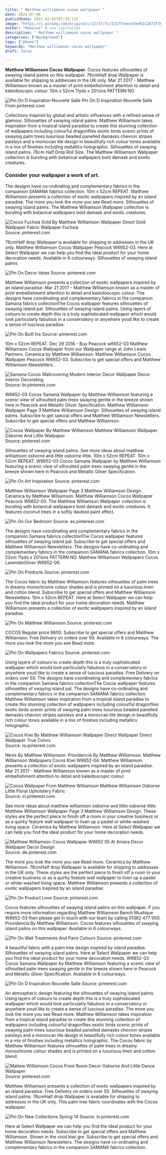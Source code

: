 ```yaml
---
title: " Matthew williamson cocos wallpaper "
date: 2021-07-08
publishDate: 2021-02-03T07:39:13Z
image: "https://i.pinimg.com/originals/22/17/7c/22177ceec43e45212472f3662cc93a89.jpg"
author: "Manicus" # use capitalize
description: " Matthew williamson cocos wallpaper "
categories: ["Background"]
tags: ["phone"]
keywords: "Matthew williamson cocos wallpaper"
draft: false

---
```



**Matthew Williamson Cocos Wallpaper**. Cocos features silhouettes of swaying island palms on this wallpaper. 76cmHalf drop Wallpaper is available for shipping to addresses in the UK only. Mar 21 2017 - Matthew Williamson known as a master of print embellishment attention to detail and kaleidoscopic colour. 10m x 52cm 11yds x 20½ins PATTERN NO.

![Pin On D Inspiration Nouvelle Salle](https://i.pinimg.com/originals/9a/36/59/9a3659c0ecf3509a49b887b0de078deb.jpg "Pin On D Inspiration Nouvelle Salle")
Pin On D Inspiration Nouvelle Salle From pinterest.com


Collections inspired by global and artistic influences with a refined sense of glamour. Silhouettes of swaying island palms. Matthew Williamson takes inspiration from a tropical island paradise to create this stunning collection of wallpapers including colourful dragonflies exotic birds scenic prints of swaying palm trees luxurious beaded panelled damasks chevron stripes paisleys and a moroccan tile design in beautifully rich colour tones available in a mix of finishes including metallics holographic. Silhouettes of swaying island palms. 76cm Half Drop Roll Size. The Matthew Williamson Wallpaper collection is bursting with botanical wallpapers bold damask and exotic creatures.

### Consider your wallpaper a work of art.

The designs have co-ordinating and complementary fabrics in the companion SAMANA fabrics collection. 10m x 52cm REPEAT. Matthew Williamson presents a collection of exotic wallpapers inspired by an island paradise. The more you look the more you see Read more. Silhouettes of swaying island palms. The Matthew Williamson Wallpaper collection is bursting with botanical wallpapers bold damask and exotic creatures.


![Cocos Fuchsia Gold By Matthew Williamson Wallpaper Direct Gold Wallpaper Fabric Wallpaper Fuchsia](https://i.pinimg.com/originals/f2/84/9b/f2849b4267a9d4e2d88285e9fb607e51.jpg "Cocos Fuchsia Gold By Matthew Williamson Wallpaper Direct Gold Wallpaper Fabric Wallpaper Fuchsia")
Source: pinterest.com

76cmHalf drop Wallpaper is available for shipping to addresses in the UK only. Matthew Williamson Cocos Wallpaper Peacock W6652-03. Here at Select Wallpaper we can help you find the ideal product for your home decoration needs. Available in 6 colourways. Silhouettes of swaying island palms.

![Pin On Decor Ideas](https://i.pinimg.com/originals/79/a0/28/79a02816dc6f8daf54306a7fcca5e086.jpg "Pin On Decor Ideas")
Source: pinterest.com

Matthew Williamson presents a collection of exotic wallpapers inspired by an island paradise. Mar 21 2017 - Matthew Williamson known as a master of print embellishment attention to detail and kaleidoscopic colour. The designs have coordinating and complementary fabrics in the companion Samana fabrics collectionThe Cocos wallpaper features silhouettes of swaying island pal. Silhouettes of swaying island palms. Using layers of colours to create depth this is a truly sophisticated wallpaper which would look particularly fabulous in a conservatory or anywhere youd like to create a sense of luscious paradise.

![Pin On Built Ins](https://i.pinimg.com/originals/a3/8d/3c/a38d3ce833ead8c77b17a037f08865cf.jpg "Pin On Built Ins")
Source: pinterest.com

10m x 52cm REPEAT. Dec 29 2016 - Buy Peacock w6652-03 Matthew Williamson Cocos Wallpaper from our Wallpaper range at John Lewis Partners. Ceramica by Matthew Williamson. Matthew Williamson Cocos Wallpaper Peacock W6652-03. Subscribe to get special offers and Matthew Williamson Newsletters.

![Samana Cocos Wallcovering Modern Interior Decor Wallpaper Decor Interior Decorating](https://i.pinimg.com/474x/70/5b/e9/705be99abe1609d7d992d60b306a12f7--bench-seat-matthew-williamson.jpg "Samana Cocos Wallcovering Modern Interior Decor Wallpaper Decor Interior Decorating")
Source: br.pinterest.com

W6652-03 Cocos Samana Wallpaper by Matthew Williamson featuring a scenic view of silhoutted palm trees swaying gentle in the breeze shown here in Peacock and Metallic Gilver Specification. Matthew Williamson Wallpaper Page 3 Matthew Williamson Design. Silhouettes of swaying island palms. Subscribe to get special offers and Matthew Williamson Newsletters. Subscribe to get special offers and Matthew Williamson.

![Cocos Wallpaper By Matthew Williamson Matthew Williamson Wallpaper Osborne And Little Wallpaper](https://i.pinimg.com/originals/97/96/7f/97967ff726a44ebe116f7a32934daee3.jpg "Cocos Wallpaper By Matthew Williamson Matthew Williamson Wallpaper Osborne And Little Wallpaper")
Source: pinterest.com

Silhouettes of swaying island palms. See more ideas about matthew williamson osborne and little osborne little. 10m x 52cm REPEAT. 10m x 52cm REPEAT. W6652-03 Cocos Samana Wallpaper by Matthew Williamson featuring a scenic view of silhoutted palm trees swaying gentle in the breeze shown here in Peacock and Metallic Gilver Specification.

![Pin On Art Inspiration](https://i.pinimg.com/originals/8c/cd/a8/8ccda87eff5caa1cdc66583287461ca9.jpg "Pin On Art Inspiration")
Source: pinterest.com

Matthew Williamson Wallpaper Page 3 Matthew Williamson Design. Ceramica by Matthew Williamson. Matthew Williamson Cocos Wallpaper Peacock W6652-03. The Matthew Williamson Wallpaper collection is bursting with botanical wallpapers bold damask and exotic creatures. It features coconut trees in a softly daubed paint effect.

![Pin On Our Bedroom](https://i.pinimg.com/originals/8b/da/29/8bda2995dc936204293cbd65ac99e4eb.jpg "Pin On Our Bedroom")
Source: es.pinterest.com

The designs have coordinating and complementary fabrics in the companion Samana fabrics collectionThe Cocos wallpaper features silhouettes of swaying island pal. Subscribe to get special offers and Matthew Williamson Newsletters. The designs have co-ordinating and complementary fabrics in the companion SAMANA fabrics collection. 10m x 52cm 11yds x 20½ins PATTERN NO. Matthew Williamson Wallpapers Cocos LavenderGilver W6652-06.

![Pin On Products](https://i.pinimg.com/736x/27/e9/c6/27e9c61d49713416302fca38526b5044.jpg "Pin On Products")
Source: pinterest.com

The Cocos fabric by Matthew Williamson features silhouettes of palm trees in dreamy monochrome colour shades and is printed on a luxurious linen and cotton blend. Subscribe to get special offers and Matthew Williamson Newsletters. 10m x 52cm REPEAT. Here at Select Wallpaper we can help you find the ideal product for your home decoration needs. Matthew Williamson presents a collection of exotic wallpapers inspired by an island paradise.

![Pin On Matthew Williamson](https://i.pinimg.com/originals/3f/0e/35/3f0e35ce6c732b758f450bad4fad29d7.jpg "Pin On Matthew Williamson")
Source: pinterest.com

COCOS Regular price 8600. Subscribe to get special offers and Matthew Williamson. Free Delivery on orders over 50. Available in 6 colourways. The more you look the more you see Read more.

![Pin On Wallpapers Fabrics](https://i.pinimg.com/originals/3c/58/9f/3c589f118bbe16e33411e9032c810848.jpg "Pin On Wallpapers Fabrics")
Source: pinterest.com

Using layers of colours to create depth this is a truly sophisticated wallpaper which would look particularly fabulous in a conservatory or anywhere youd like to create a sense of luscious paradise. Free Delivery on orders over 50. The designs have coordinating and complementary fabrics in the companion Samana fabrics collectionThe Cocos wallpaper features silhouettes of swaying island pal. The designs have co-ordinating and complementary fabrics in the companion SAMANA fabrics collection. Matthew Williamson takes inspiration from a tropical island paradise to create this stunning collection of wallpapers including colourful dragonflies exotic birds scenic prints of swaying palm trees luxurious beaded panelled damasks chevron stripes paisleys and a moroccan tile design in beautifully rich colour tones available in a mix of finishes including metallics holographic.

![Cocos Kiwi By Matthew Williamson Wallpaper Direct Wallpaper Direct Wallpaper True Colors](https://i.pinimg.com/originals/f5/a4/66/f5a466335c5dfa75b9462fb1f17c4929.jpg "Cocos Kiwi By Matthew Williamson Wallpaper Direct Wallpaper Direct Wallpaper True Colors")
Source: ro.pinterest.com

Nevis By Matthew Williamson. Providencia By Matthew Williamson. Matthew Williamson Wallpapers Cocos Kiwi W6652-04. Matthew Williamson presents a collection of exotic wallpapers inspired by an island paradise. Mar 21 2017 - Matthew Williamson known as a master of print embellishment attention to detail and kaleidoscopic colour.

![Cocos Wallpaper From Matthew Williamson Matthew Williamson Osborne Little Floral Upholstery Fabric](https://i.pinimg.com/originals/d6/8d/a7/d68da740b4148b3612a2932c5eb90882.jpg "Cocos Wallpaper From Matthew Williamson Matthew Williamson Osborne Little Floral Upholstery Fabric")
Source: cl.pinterest.com

See more ideas about matthew williamson osborne and little osborne little. Matthew Williamson Wallpaper Page 3 Matthew Williamson Design. These styles are the perfect piece to finish off a room in your creative business or as a quirky feature wall wallpaper to liven up a pastel or white-washed living space. Ceramica by Matthew Williamson. Here at Select Wallpaper we can help you find the ideal product for your home decoration needs.

![Matthew Williamson Cocos Wallpaper W6652 05 At Amara Decor Wallpaper Decor Design](https://i.pinimg.com/564x/52/05/be/5205be63450c3f525318e7077530fe72--wallpaper-decor-orange-trees.jpg "Matthew Williamson Cocos Wallpaper W6652 05 At Amara Decor Wallpaper Decor Design")
Source: de.pinterest.com

The more you look the more you see Read more. Ceramica by Matthew Williamson. 76cmHalf drop Wallpaper is available for shipping to addresses in the UK only. These styles are the perfect piece to finish off a room in your creative business or as a quirky feature wall wallpaper to liven up a pastel or white-washed living space. Matthew Williamson presents a collection of exotic wallpapers inspired by an island paradise.

![Pin On Product Love](https://i.pinimg.com/originals/cc/4a/e3/cc4ae337ff68a63f4039ed7d1521dbd5.jpg "Pin On Product Love")
Source: pinterest.com

Cocos features silhouettes of swaying island palms on this wallpaper. If you require more information regarding Matthew Williamson Bench Mustique W6652-03 then please get in touch with our team by calling 01382 477 000. Providencia By Matthew Williamson. Cocos features silhouettes of swaying island palms on this wallpaper. Available in 6 colourways.

![Pin On Wall Treatments And Paint Colours](https://i.pinimg.com/originals/10/9a/a5/109aa5911f65d90ff58f242241ac7cb6.jpg "Pin On Wall Treatments And Paint Colours")
Source: pinterest.com

A beautiful fabric with a palm tree design inspired by island paradise. Silhouettes of swaying island palms. Here at Select Wallpaper we can help you find the ideal product for your home decoration needs. W6652-03 Cocos Samana Wallpaper by Matthew Williamson featuring a scenic view of silhoutted palm trees swaying gentle in the breeze shown here in Peacock and Metallic Gilver Specification. Available in 6 colourways.

![Pin On D Inspiration Nouvelle Salle](https://i.pinimg.com/originals/9a/36/59/9a3659c0ecf3509a49b887b0de078deb.jpg "Pin On D Inspiration Nouvelle Salle")
Source: pinterest.com

An atmospheric design featuring the silhouettes of swaying island palms. Using layers of colours to create depth this is a truly sophisticated wallpaper which would look particularly fabulous in a conservatory or anywhere youd like to create a sense of luscious paradise. The more you look the more you see Read more. Matthew Williamson takes inspiration from a tropical island paradise to create this stunning collection of wallpapers including colourful dragonflies exotic birds scenic prints of swaying palm trees luxurious beaded panelled damasks chevron stripes paisleys and a moroccan tile design in beautifully rich colour tones available in a mix of finishes including metallics holographic. The Cocos fabric by Matthew Williamson features silhouettes of palm trees in dreamy monochrome colour shades and is printed on a luxurious linen and cotton blend.

![Mattew Williamson Cocos Front Room Decor Osborne And Little Dance Wallpaper](https://i.pinimg.com/originals/58/05/e6/5805e66c2aeef7e89e958343d82006bd.jpg "Mattew Williamson Cocos Front Room Decor Osborne And Little Dance Wallpaper")
Source: pinterest.com

Matthew Williamson presents a collection of exotic wallpapers inspired by an island paradise. Free Delivery on orders over 50. Silhouettes of swaying island palms. 76cmHalf drop Wallpaper is available for shipping to addresses in the UK only. This palm tree fabric coordinates with the Cocos wallpaper.

![Pin On New Collections Spring 14](https://i.pinimg.com/originals/22/17/7c/22177ceec43e45212472f3662cc93a89.jpg "Pin On New Collections Spring 14")
Source: in.pinterest.com

Here at Select Wallpaper we can help you find the ideal product for your home decoration needs. Subscribe to get special offers and Matthew Williamson. Shown in the vivid kiwi gre. Subscribe to get special offers and Matthew Williamson Newsletters. The designs have co-ordinating and complementary fabrics in the companion SAMANA fabrics collection.

